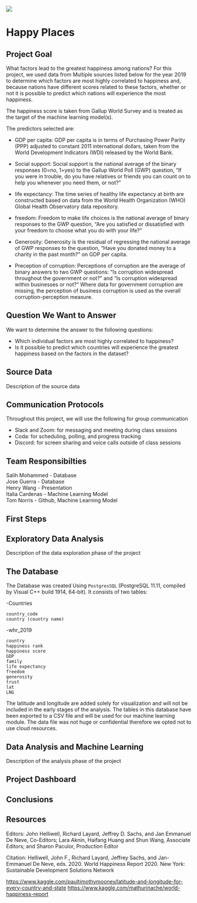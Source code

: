 <img src="https://github.com/tn64/happy_places/blob/main/Resources/earth_from_space.png"></br>

# Happy Places

## Project Goal
What factors lead to the greatest happiness among nations? For this project, we used data from Multiple sources listed below for the year 2019 to determine which factors are most highly correlated to happiness and, because nations have different scores related to these factors, whether or not it is possible to predict which nations will experience the most happiness.

The happiness score is taken from Gallup World Survey and is treated as the target of the machine learning model(s).

The predictors selected are:
- GDP per capita: GDP per capita is in terms of Purchasing Power Parity (PPP) adjusted to constant 2011 international dollars, taken from the World Development Indicators (WDI) released by the World Bank.

- Social support: Social support is the national average of the binary responses (0=no, 1=yes) to the Gallup World Poll (GWP) question, “If you were in trouble, do you have relatives or friends you can count on to help you whenever you need them, or not?”

- life expectancy: The time series of healthy life expectancy at birth are constructed based on data from the World Health Organization (WHO) Global Health Observatory data 
repository.

- freedom: Freedom to make life choices is the national average of binary responses to the GWP question, “Are you satisfied or dissatisfied with your freedom to choose what you do with your life?”


- Generosity: Generosity is the residual of regressing the national average of GWP responses to the question, “Have you donated money to a charity in the past month?” on GDP per capita. 


- Preception of corruption: Perceptions of corruption are the average of binary answers to two GWP questions: “Is corruption widespread throughout the government or not?” and “Is corruption widespread within businesses or not?” Where data for government corruption are missing, the perception of business corruption is used as the overall corruption-perception measure. 



## Question We Want to Answer
We want to determine the answer to the following questions:
- Which individual factors are most highly correlated to happiness?
- Is it possible to predict which countries will experience the greatest happiness based on the factors in the dataset?

## Source Data
Description of the source data

## Communication Protocols

Throughout this project, we will use the following for group communication
- Slack and Zoom: for messaging and meeting during class sessions
- Coda: for scheduling, polling, and progress tracking
- Discord: for screen sharing and voice calls outside of class sessions

## Team Responsibilties
Salih Mohammed - Database</br>
Jose Guerra - Database</br>
Henry Wang - Presentation</br>
Italia Cardenas - Machine Learning Model</br>
Tom Norris - Github, Machine Learning Model</br>

## First Steps

## Exploratory Data Analysis
Description of the data exploration phase of the project

## The Database
The Database was created Using `PostgresSQL` (PostgreSQL 11.11, compiled by Visual C++ build 1914, 64-bit). It consists of two tables:

-Countries
  ```
  country_code
  country (country name)
  
  ```
-whr_2019
  ```
  country
  happiness rank
  happiness score
  GDP
  family
  life expectancy
  freedom
  generosity
  trust
  lat
  LNG
  
  ```
The latitude and longitude are added solely for visualization and will not be included in the early stages of the analysis. The tables in this database have been exported to a CSV file and will be used for our machine learning module. The data file was not huge or confidential therefore we opted not to use cloud resources. 


## Data Analysis and Machine Learning
Description of the analysis phase of the project

## Project Dashboard

## Conclusions 

## Resources

Editors: John Helliwell, Richard Layard, Jeffrey D. Sachs, and Jan Emmanuel De Neve, Co-Editors; Lara Aknin, Haifang Huang and Shun Wang, Associate Editors; and Sharon Paculor, Production Editor

Citation:
Helliwell, John F., Richard Layard, Jeffrey Sachs, and Jan-Emmanuel De Neve, eds. 2020. World Happiness Report 2020. New York: Sustainable Development Solutions Network

https://www.kaggle.com/paultimothymooney/latitude-and-longitude-for-every-country-and-state
https://www.kaggle.com/mathurinache/world-happiness-report

